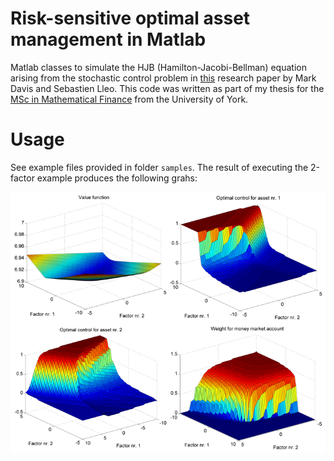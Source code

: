 Risk-sensitive optimal asset management in Matlab
=================================================

Matlab classes to simulate the HJB (Hamilton-Jacobi-Bellman) equation arising from the stochastic control problem in [this](http://arxiv.org/abs/1001.1379 "Research paper") research paper by Mark Davis and Sebastien Lleo. This code was written as part of my thesis for the [MSc in Mathematical Finance](http://maths.york.ac.uk/www/onlinemscmathfin "MSc in Mathematical Finance") from the University of York.

Usage
=====

See example files provided in folder `samples`. The result of executing the 2-factor example produces the following grahs:

![Alt text](/samples/2-factor/screenshot.png "2-factor risk-sensitive optimal control")
